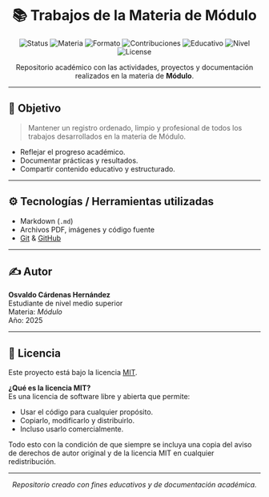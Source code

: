 <div align="center">

# 📚 Trabajos de la Materia de Módulo
![Status](https://img.shields.io/badge/status-en%20desarrollo-yellow?style=flat-square)
![Materia](https://img.shields.io/badge/materia-Módulo-blue?style=flat-square)
![Formato](https://img.shields.io/badge/formato-Markdown-lightgrey?style=flat-square)
![Contribuciones](https://img.shields.io/badge/contribuciones-cerradas-red?style=flat-square)
![Educativo](https://img.shields.io/badge/uso-educativo-brightgreen?style=flat-square)
![Nivel](https://img.shields.io/badge/nivel-media%20superior-orange?style=flat-square)
![License](https://img.shields.io/badge/license-MIT-blue.svg?style=flat-square)

Repositorio académico con las actividades, proyectos y documentación realizados en la materia de **Módulo**.

</div>

---

## 🌟 Objetivo

> Mantener un registro ordenado, limpio y profesional de todos los trabajos desarrollados en la materia de Módulo.

- Reflejar el progreso académico.
- Documentar prácticas y resultados.
- Compartir contenido educativo y estructurado.

---

## ⚙️ Tecnologías / Herramientas utilizadas

- Markdown (`.md`)
- Archivos PDF, imágenes y código fuente
- [Git](https://git-scm.com/) & [GitHub](https://github.com/)

---

## ✍️ Autor

**Osvaldo Cárdenas Hernández**  
Estudiante de nivel medio superior  
Materia: *Módulo*  
Año: 2025

---

## 📄 Licencia

Este proyecto está bajo la licencia [MIT](LICENSE).

**¿Qué es la licencia MIT?**  
Es una licencia de software libre y abierta que permite:

- Usar el código para cualquier propósito.
- Copiarlo, modificarlo y distribuirlo.
- Incluso usarlo comercialmente.

Todo esto con la condición de que siempre se incluya una copia del aviso de derechos de autor original y de la licencia MIT en cualquier redistribución.

---

<div align="center">

_Repositorio creado con fines educativos y de documentación académica._

</div>